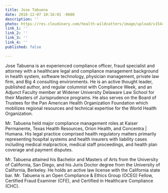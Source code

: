 ```yaml
---
title: Jose Tabuena
date: 2018-12-07 10:16:01 -0600
description: ''
photo: https://res.cloudinary.com/health-wildcatters/image/upload/v1544199379/image.png
link_1: ''
link_2: ''
link_3: ''
link_4: ''
published: false

---
```

Jose Tabuena is an experienced compliance officer, fraud specialist and attorney with a healthcare legal and compliance management background in health system, software technology, physician management, private law firm, and Big 4 consulting environments. He is an active thought leader, published author, and regular columnist with Compliance Week, and an Adjunct Faculty member at Widener University Delaware Law School for their Masters of Jurisprudence programs. He also serves on the Board of Trustees for the Pan American Health Organization Foundation which mobilizes regional resources and technical expertise for the World Health Organization.

Mr. Tabuena held major compliance management roles at Kaiser Permanente, Texas Health Resources, Orion Health, and Concentra | Humana. His legal practice comprised health regulatory matters primarily representing hospital systems and health insurers with liability cases including medical malpractice, medical staff proceedings, and health plan coverage and payment disputes.

Mr. Tabuena attained his Bachelor and Masters of Arts from the University of California, San Diego, and his Juris Doctor degree from the University of California, Berkeley. He holds an active law license with the California state bar. Mr. Tabuena is an Open Compliance & Ethics Group (OCEG) Fellow, Certified Fraud Examiner (CFE), and Certified in Healthcare Compliance (CHC).